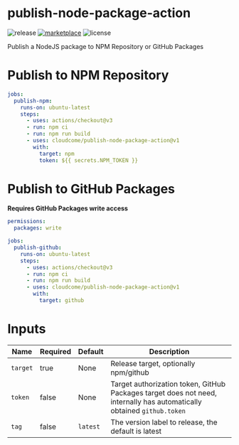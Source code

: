 # publish-node-package-action

![release](https://img.shields.io/github/v/release/cloudcome/publish-node-package-action)
[![marketplace](https://img.shields.io/badge/marketplace-publish--node--package--action-blueviolet)](https://github.com/marketplace/actions/publish-node-package-action)
![license](https://img.shields.io/github/license/cloudcome/publish-node-package-action)

Publish a NodeJS package to NPM Repository or GitHub Packages

# Publish to NPM Repository

```yaml
jobs:
  publish-npm:
    runs-on: ubuntu-latest
    steps:
      - uses: actions/checkout@v3
      - run: npm ci
      - run: npm run build
      - uses: cloudcome/publish-node-package-action@v1
        with:
          target: npm
          token: ${{ secrets.NPM_TOKEN }}
```

# Publish to GitHub Packages

**Requires GitHub Packages write access**

```yaml
permissions:
  packages: write

jobs:
  publish-github:
    runs-on: ubuntu-latest
    steps:
      - uses: actions/checkout@v3
      - run: npm ci
      - run: npm run build
      - uses: cloudcome/publish-node-package-action@v1
        with:
          target: github
```

# Inputs

| Name     | Required | Default  | Description                                                                                                            |
| -------- | -------- | -------- | ---------------------------------------------------------------------------------------------------------------------- |
| `target` | true     | None     | Release target, optionally npm/github                                                                                  |
| `token`  | false    | None     | Target authorization token, GitHub Packages target does not need, internally has automatically obtained `github.token` |
| `tag`    | false    | `latest` | The version label to release, the default is latest                                                                    |
